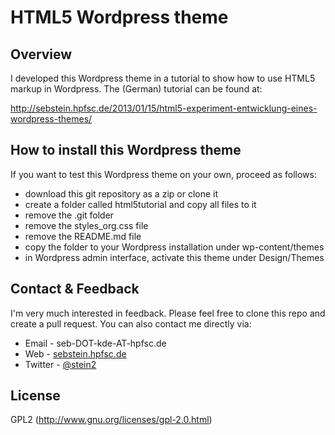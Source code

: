 HTML5 Wordpress theme
=====================

Overview
--------

I developed this Wordpress theme in a tutorial to show how to use HTML5 markup
in Wordpress. The (German) tutorial can be found at:

http://sebstein.hpfsc.de/2013/01/15/html5-experiment-entwicklung-eines-wordpress-themes/

How to install this Wordpress theme
-----------------------------------

If you want to test this Wordpress theme on your own, proceed as follows:

  - download this git repository as a zip or clone it
  - create a folder called html5tutorial and copy all files to it
  - remove the .git folder
  - remove the styles_org.css file
  - remove the README.md file
  - copy the folder to your Wordpress installation under wp-content/themes
  - in Wordpress admin interface, activate this theme under Design/Themes

Contact & Feedback
------------------

I'm very much interested in feedback. Please feel free to clone this repo and create a pull request. You can also contact me directly via:

  - Email - seb-DOT-kde-AT-hpfsc.de
  - Web - [sebstein.hpfsc.de](http://sebstein.hpfsc.de/)
  - Twitter - [@stein2](https://twitter.com/stein2)

License
-------

GPL2 (http://www.gnu.org/licenses/gpl-2.0.html)
